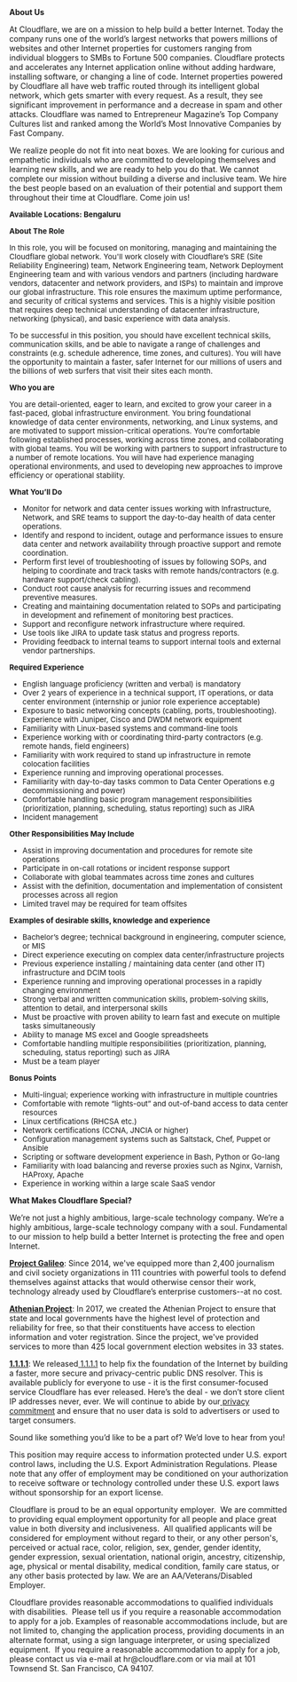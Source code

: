 <div class="content-intro">
	<div><strong>About Us</strong></div>
	<div>
		<p>At Cloudflare, we are on a mission to help build a better Internet. Today the company runs one of the world’s largest networks that powers millions of websites and other Internet properties for customers ranging from individual bloggers to SMBs to Fortune 500 companies. Cloudflare protects and accelerates any Internet application online without adding hardware, installing software, or changing a line of code. Internet properties powered by Cloudflare all have web traffic routed through its intelligent global network, which gets smarter with every request. As a result, they see significant improvement in performance and a decrease in spam and other attacks. Cloudflare was named to Entrepreneur Magazine’s Top Company Cultures list and ranked among the World’s Most Innovative Companies by Fast Company.&nbsp;</p>
		<p><span style="font-weight: 400;">We realize people do not fit into neat boxes. We are looking for curious and empathetic individuals who are committed to developing themselves and learning new skills, and we are ready to help you do that. We cannot complete our mission without building a diverse and inclusive team. We hire the best people based on an evaluation of their potential and support them throughout their time at Cloudflare. Come join us!&nbsp;</span></p>
	</div>
</div>
<p><span style="font-size: 10pt;"><strong>Available Locations: <span class="il">Bengaluru</span></strong></span></p>
<p><span style="font-size: 10pt;"><strong>About The Role&nbsp;</strong></span></p>
<p><span style="font-size: 10pt;">In this role, you will be focused on monitoring, managing and maintaining the Cloudflare global network. You'll work closely with Cloudflare’s SRE (Site Reliability Engineering) team, Network Engineering team, Network Deployment Engineering team and with various vendors and partners (including hardware vendors, datacenter and network providers, and ISPs) to maintain and improve our global infrastructure. This role ensures the maximum uptime performance, and security of critical systems and services. This is a highly visible position that requires deep technical understanding of datacenter infrastructure, networking (physical), and basic experience with data analysis.</span></p>
<p><span style="font-size: 10pt;">To be successful in this position, you should have excellent technical skills, communication skills, and be able to navigate a range of challenges and constraints (e.g. schedule adherence, time zones, and cultures). You will have the opportunity to maintain a faster, safer Internet for our millions of users and the billions of web surfers that visit their sites each month.</span></p>
<p><span style="font-size: 10pt;"><strong>Who you are</strong></span></p>
<p><span style="font-size: 10pt;">You are detail-oriented, eager to learn, and excited to grow your career in a fast-paced, global infrastructure environment. You bring foundational knowledge of data center environments, networking, and Linux systems, and are motivated to support mission-critical operations. You’re comfortable following established processes, working across time zones, and collaborating with global teams. You will be working with partners to support infrastructure to a number of remote locations. You will have had experience managing operational environments, and used to developing new approaches to improve efficiency or operational stability.</span></p>
<p><span style="font-size: 10pt;"><strong>What You’ll Do</strong></span></p>
<ul>
	<li style="font-size: 10pt;"><span style="font-size: 10pt;">Monitor for network and data center issues working with Infrastructure, Network, and SRE teams to support the day-to-day health of data center operations.</span></li>
	<li style="font-size: 10pt;"><span style="font-size: 10pt;">Identify and respond to incident, outage and performance issues to ensure data center and network availability through proactive support and remote coordination.</span></li>
	<li style="font-size: 10pt;"><span style="font-size: 10pt;">Perform first level of troubleshooting of issues by following SOPs, and helping to coordinate and track tasks with remote hands/contractors (e.g. hardware support/check cabling).</span></li>
	<li style="font-size: 10pt;"><span style="font-size: 10pt;">Conduct root cause analysis for recurring issues and recommend preventive measures.</span></li>
	<li style="font-size: 10pt;"><span style="font-size: 10pt;">Creating and maintaining documentation related to SOPs and participating in development and refinement of monitoring best practices.&nbsp;</span></li>
	<li style="font-size: 10pt;"><span style="font-size: 10pt;">Support and reconfigure network infrastructure where required.</span></li>
	<li style="font-size: 10pt;"><span style="font-size: 10pt;">Use tools like JIRA to update task status and progress reports.</span></li>
	<li style="font-size: 10pt;"><span style="font-size: 10pt;">Providing feedback to internal teams to support internal tools and external vendor partnerships.</span></li>
</ul>
<p><span style="font-size: 10pt;"><strong>Required Experience</strong></span></p>
<ul>
	<li style="font-size: 10pt;"><span style="font-size: 10pt;">English language proficiency (written and verbal) is mandatory</span></li>
	<li style="font-size: 10pt;"><span style="font-size: 10pt;">Over 2 years of experience in a technical support, IT operations, or data center environment (internship or junior role experience acceptable)</span></li>
	<li style="font-size: 10pt;"><span style="font-size: 10pt;">Exposure to basic networking concepts (cabling, ports, troubleshooting). Experience with Juniper, Cisco and DWDM network equipment</span></li>
	<li style="font-size: 10pt;"><span style="font-size: 10pt;">Familiarity with Linux-based systems and command-line tools</span></li>
	<li style="font-size: 10pt;"><span style="font-size: 10pt;">Experience working with or coordinating third-party contractors (e.g. remote hands, field engineers)</span></li>
	<li style="font-size: 10pt;"><span style="font-size: 10pt;">Familiarity with work required to stand up infrastructure in remote colocation facilities&nbsp;</span></li>
	<li style="font-size: 10pt;"><span style="font-size: 10pt;">Experience running and improving operational processes.&nbsp;</span></li>
	<li style="font-size: 10pt;"><span style="font-size: 10pt;">Familiarity with day-to-day tasks common to Data Center Operations e.g decommissioning and power)</span></li>
	<li style="font-size: 10pt;"><span style="font-size: 10pt;">Comfortable handling basic program management responsibilities (prioritization, planning, scheduling, status reporting) such as JIRA</span></li>
	<li style="font-size: 10pt;"><span style="font-size: 10pt;">Incident management</span></li>
</ul>
<p><span style="font-size: 10pt;"><strong>Other Responsibilities May Include</strong></span></p>
<ul>
	<li style="font-size: 10pt;"><span style="font-size: 10pt;">Assist in improving documentation and procedures for remote site operations</span></li>
	<li style="font-size: 10pt;"><span style="font-size: 10pt;">Participate in on-call rotations or incident response support</span></li>
	<li style="font-size: 10pt;"><span style="font-size: 10pt;">Collaborate with global teammates across time zones and cultures</span></li>
	<li style="font-size: 10pt;"><span style="font-size: 10pt;">Assist with the definition, documentation and implementation of consistent processes across all region</span></li>
	<li style="font-size: 10pt;"><span style="font-size: 10pt;">Limited travel may be required for team offsites&nbsp;</span></li>
</ul>
<p><span style="font-size: 10pt;"><strong>Examples of desirable skills, knowledge and experience</strong></span></p>
<ul>
	<li style="font-size: 10pt;"><span style="font-size: 10pt;">Bachelor’s degree; technical background in engineering, computer science, or MIS</span></li>
	<li style="font-size: 10pt;"><span style="font-size: 10pt;">Direct experience executing on complex data center/infrastructure projects</span></li>
	<li style="font-size: 10pt;"><span style="font-size: 10pt;">Previous experience installing / maintaining data center (and other IT) infrastructure and DCIM tools</span></li>
	<li style="font-size: 10pt;"><span style="font-size: 10pt;">Experience running and improving operational processes in a rapidly changing environment</span></li>
	<li style="font-size: 10pt;"><span style="font-size: 10pt;">Strong verbal and written communication skills, problem-solving skills, attention to detail, and interpersonal skills</span></li>
	<li style="font-size: 10pt;"><span style="font-size: 10pt;">Must be proactive with proven ability to learn fast and execute on multiple tasks simultaneously</span></li>
	<li style="font-size: 10pt;"><span style="font-size: 10pt;">Ability to manage MS excel and Google spreadsheets</span></li>
	<li style="font-size: 10pt;"><span style="font-size: 10pt;">Comfortable handling multiple responsibilities (prioritization, planning, scheduling, status reporting) such as JIRA</span></li>
	<li style="font-size: 10pt;"><span style="font-size: 10pt;">Must be a team player</span></li>
</ul>
<p><span style="font-size: 10pt;"><strong>Bonus Points</strong></span></p>
<ul>
	<li style="font-size: 10pt;"><span style="font-size: 10pt;">Multi-lingual; experience working with infrastructure in multiple countries</span></li>
	<li style="font-size: 10pt;"><span style="font-size: 10pt;">Comfortable with remote “lights-out” and out-of-band access to data center resources</span></li>
	<li style="font-size: 10pt;"><span style="font-size: 10pt;">Linux certifications (RHCSA etc.)</span></li>
	<li style="font-size: 10pt;"><span style="font-size: 10pt;">Network certifications (CCNA, JNCIA or higher)</span></li>
	<li style="font-size: 10pt;"><span style="font-size: 10pt;">Configuration management systems such as Saltstack, Chef, Puppet or Ansible</span></li>
	<li style="font-size: 10pt;"><span style="font-size: 10pt;">Scripting or software development experience in Bash, Python or Go-lang</span></li>
	<li style="font-size: 10pt;"><span style="font-size: 10pt;">Familiarity with load balancing and reverse proxies such as Nginx, Varnish, HAProxy, Apache</span></li>
	<li style="font-size: 10pt;"><span style="font-size: 10pt;">Experience in working within a large scale SaaS vendor</span></li>
</ul>
<div class="content-conclusion">
	<p><strong>What Makes Cloudflare Special?</strong></p>
	<p><span style="font-weight: 400;">We’re not just a highly ambitious, large-scale technology company. We’re a highly ambitious, large-scale technology company with a soul. Fundamental to our mission to help build a better Internet is protecting the free and open Internet.</span></p>
	<p><a href="https://blog.cloudflare.com/protecting-free-expression-online/"><strong>Project Galileo</strong></a><span style="font-weight: 400;">: Since 2014, we've equipped more than 2,400 journalism and civil society organizations in 111 countries with powerful tools to defend themselves against attacks that would otherwise censor their work, technology already used by Cloudflare’s enterprise customers--at no cost.</span></p>
	<p><strong><a href="https://www.cloudflare.com/athenian/">Athenian Project</a></strong><span style="font-weight: 400;">: In 2017, we created the Athenian Project to ensure that state and local governments have the highest level of protection and reliability for free, so that their constituents have access to election information and voter registration. Since the project, we've provided services to more than 425 local government election websites in 33 states.</span></p>
	<p><a href="https://1.1.1.1/"><strong>1.1.1.1</strong></a><span style="font-weight: 400;">: We released</span><a href="https://1.1.1.1/"> <span style="font-weight: 400;">1.1.1.1</span></a><span style="font-weight: 400;"> to help fix the foundation of the Internet by building a faster, more secure and privacy-centric public DNS resolver. This is available publicly for everyone to use - it is the first consumer-focused service Cloudflare has ever released. Here’s the deal - we don’t store client IP addresses never, ever. We will continue to abide by our</span><a href="https://developers.cloudflare.com/1.1.1.1/privacy/public-dns-resolver"> privacy commitment</a><span style="font-weight: 400;"> and ensure that no user data is sold to advertisers or used to target consumers.</span></p>
	<p><span style="font-weight: 400;">Sound like something you’d like to be a part of? We’d love to hear from you!</span></p>
	<p><span style="font-weight: 400;">This position may require access to information protected under U.S. export control laws, including the U.S. Export Administration Regulations. Please note that any offer of employment may be conditioned on your authorization to receive software or technology controlled under these U.S. export laws without sponsorship for an export license.</span></p>
	<p><span style="font-weight: 400;">Cloudflare is proud to be an equal opportunity employer. &nbsp;We are committed to providing equal employment opportunity for all people and place great value in both diversity and inclusiveness. &nbsp;All qualified applicants will be considered for employment without regard to their, or any other person's, perceived or actual</span> <span style="font-weight: 400;">race, color, religion, sex, gender, gender identity, gender expression, sexual orientation, national origin, ancestry, citizenship, age, physical or mental disability, medical condition, family care status, or any other basis protected by law. </span><span style="font-weight: 400;">We are an AA/Veterans/Disabled Employer.</span></p>
	<p><span style="font-weight: 400;">Cloudflare provides reasonable accommodations to qualified individuals with disabilities. &nbsp;Please tell us if you require a reasonable accommodation to apply for a job. Examples of reasonable accommodations include, but are not limited to, changing the application process, providing documents in an alternate format, using a sign language interpreter, or using specialized equipment. &nbsp;If you require a reasonable accommodation to apply for a job, please contact us via e-mail at </span><span style="font-weight: 400;">hr@cloudflare.com</span><span style="font-weight: 400;"> or via mail at 101 Townsend St. San Francisco, CA 94107.</span></p>
</div>
